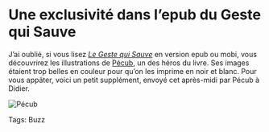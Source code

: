 # Une exclusivité dans l’epub du Geste qui Sauve

J’ai oublié, si vous lisez [*Le Geste qui Sauve*](/le-geste-qui-sauve/) en version epub ou mobi, vous découvrirez les illustrations de [Pécub](http://pecub.ch/), un des héros du livre. Ses images étaient trop belles en couleur pour qu’on les imprime en noir et blanc. Pour vous appâter, voici un petit supplément, envoyé cet après-midi par Pécub à Didier.

![Pécub](https://tcrouzet.com/images_tc/2014/04/pecub.jpg)



Tags: Buzz